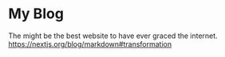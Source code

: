 # My Blog

The might be the best website to have ever graced the internet.
https://nextjs.org/blog/markdown#transformation
